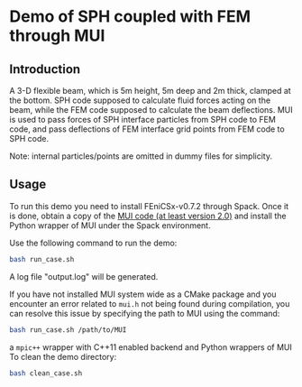 # Demo of SPH coupled with FEM through MUI

## Introduction
A 3-D flexible beam, which is 5m height, 5m deep and 2m thick, clamped at the bottom. SPH code supposed to calculate fluid forces acting on the beam, while the FEM code supposed to calculate the beam deflections. MUI is used to pass forces of SPH interface particles from SPH code to FEM code, and pass deflections of FEM interface grid points from FEM code to SPH code.

Note: internal particles/points are omitted in dummy files for simplicity.

## Usage

To run this demo you need to install FEniCSx-v0.7.2 through Spack. Once it is done, obtain a copy of the [MUI code (at least version 2.0)](https://github.com/MxUI/MUI) and install the Python wrapper of MUI under the Spack environment.

Use the following command to run the demo:

```bash
bash run_case.sh
```
A log file "output.log" will be generated.

If you have not installed MUI system wide as a CMake package and you encounter an error related to `mui.h` not being found during compilation, you can resolve this issue by specifying the path to MUI using the command:

```bash
bash run_case.sh /path/to/MUI
```
a `mpic++` wrapper with C++11 enabled backend and Python wrappers of MUI
To clean the demo directory:

```bash
bash clean_case.sh
```
